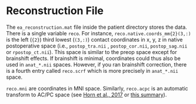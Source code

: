# Reconstruction File

The `ea_reconstruction.mat` file inside the patient directory stores the data. There is a single variable `reco`. For instance, `reco.native.coords_mm{2}(3,:)` is the left (`{2}`) third lowest (`(3,:)`) contact coordinates in x, y, z in native postoperative space (i.e., `postop_tra.nii` , `postop_cor.nii`, `postop_sag.nii` or `rpostop_ct.nii`). This space is similar to the preop space except for brainshift effects. If brainshift is minimal, coordinates could thus also be used in `anat_*.nii` spaces. However, if you ran brainshift correction, there is a fourth entry called `reco.scrf` which is more precisely in `anat_*.nii` space.&#x20;

`reco.mni` are coordinates in MNI space. Similarly, `reco.acpc` is an automatic transform to AC/PC space (see [Horn et al., 2017](https://doi.org/10.1016/j.neuroimage.2017.02.004) or [this summary](https://www.lead-dbs.org/?p=2467)).
